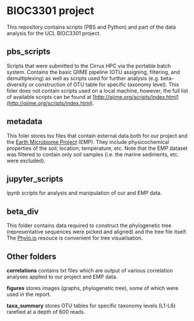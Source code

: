 # BIOC3301 project
This repository contains scripts (PBS and Python) and part of the data analysis for the UCL BIOC3301 project.

## pbs_scripts
Scripts that were submitted to the Cirrus HPC via the portable batch system. Contains the basic QIIME pipeline (OTU assigning, 
filtering, and demultiplexing) as well as scripts used for further analysis (e.g. beta-diversity or construction of OTU table for specific taxonomy level). This foler does not contain scripts used on a local machine, however, the full list of available scripts can be found at [http://qiime.org/scripts/index.html](http://qiime.org/scripts/index.html). 

## metadata 
This foler stores tsv files that contain external data both for our project and the [Earth Microbiome Project](http://www.earthmicrobiome.org/data-and-code/) (EMP). They include physicochemical properties of the soil, location, temperature, etc. Note that the EMP dataset was filtered to contain only soil samples (i.e. the marine sediments, etc. were excluded).

## jupyter_scripts 
ipynb scripts for  analysis and manipulation of our and EMP data.

## beta_div
This folder contains data required to construct the phylogenetic tree (representative sequences were picked and aligned) and
the tree file itself. The [Phylo.io](http://phylo.io/) resouce is convenient for tree visualisation. 

## Other folders 
**correlations** contains txt files which are output of various correlation analyses applied to our project and EMP data.

**figures** stores images (graphs, phylogenetic tree), some of which were used in the report.

**taxa_summary** stores OTU tables for specific taxonomy levels (L1-L6) rarefied at a depth of 600 reads. 
 
